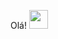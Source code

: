  Olá! <img src="https://raw.githubusercontent.com/MartinHeinz/MartinHeinz/master/wave.gif" width="30px">



